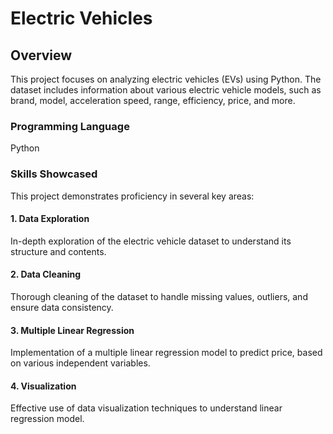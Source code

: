 # **Electric Vehicles**

## **Overview**
This project focuses on analyzing electric vehicles (EVs) using Python. The dataset includes information about various electric vehicle models, such as brand, model, acceleration speed, range, efficiency, price, and more.

### **Programming Language**
Python

### **Skills Showcased**
This project demonstrates proficiency in several key areas:

#### **1. Data Exploration**
In-depth exploration of the electric vehicle dataset to understand its structure and contents.

#### **2. Data Cleaning**
Thorough cleaning of the dataset to handle missing values, outliers, and ensure data consistency.

#### **3. Multiple Linear Regression**
Implementation of a multiple linear regression model to predict price, based on various independent variables.

#### **4. Visualization**
Effective use of data visualization techniques to understand linear regression model.
